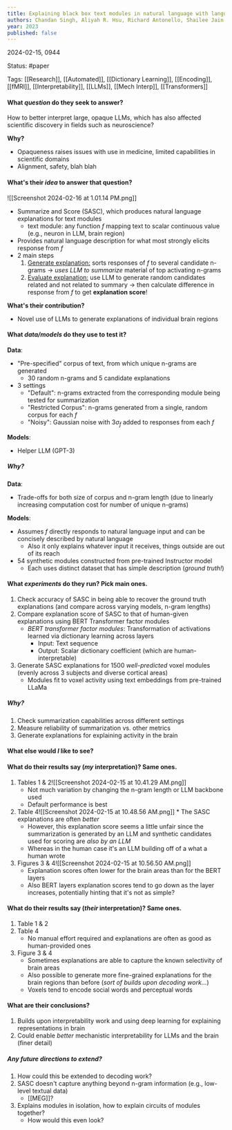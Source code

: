 ```yaml
---
title: Explaining black box text modules in natural language with language models
authors: Chandan Singh, Aliyah R. Hsu, Richard Antonello, Shailee Jain, Alexander G. Huth, Bin Yu, Jianfeng Gao
year: 2023
published: false
---
```

2024-02-15, 0944

Status: #paper

Tags: [[Research]], [[Automated]], [[Dictionary Learning]], [[Encoding]], [[fMRI]], [[Interpretability]], [[LLMs]], [[Mech Interp]], [[Transformers]]


#### What *question* do they seek to answer? 
How to better interpret large, opaque LLMs, which has also affected scientific discovery in fields such as neuroscience?

**Why?**
* Opaqueness raises issues with use in medicine, limited capabilities in scientific domains 
* Alignment, safety, blah blah

#### What's their *idea* to answer that question? 
![[Screenshot 2024-02-16 at 1.01.14 PM.png]]
* Summarize and Score (SASC), which produces natural language explanations for text modules
	* text module: any function $f$ mapping text to scalar continuous value (e.g., neuron in LLM, brain region)
* Provides natural language description for what most strongly elicits response from $f$
* 2 main steps
	1. <u>Generate explanation:</u> sorts responses of $f$ to several candidate n-grams $\rightarrow$ *uses LLM to summarize* material of top activating n-grams
	2. <u>Evaluate explanation:</u> use LLM to generate random candidates related and not related to summary $\rightarrow$ then calculate difference in response from $f$ to get **explanation score**!

**What's their contribution?**
* Novel use of LLMs to generate explanations of individual brain regions


#### What *data/models* do they use to test it? 

**Data**:
* "Pre-specified" corpus of text, from which unique n-grams are generated
	* 30 random n-grams and 5 candidate explanations
* 3 settings
	* "Default": n-grams extracted from the corresponding module being tested for summarization
	* "Restricted Corpus": n-grams generated from a single, random corpus for each $f$
	* "Noisy": Gaussian noise with $3\sigma_f$ added to responses from each $f$

**Models**:
* Helper LLM (GPT-3)
##### Why?

**Data**:
* Trade-offs for both size of corpus and n-gram length (due to linearly increasing computation cost for number of unique n-grams)

**Models**:
* Assumes $f$ directly responds to natural language input and can be concisely described by natural language 
	* Also it only explains whatever input it receives, things outside are out of its reach
* 54 synthetic modules constructed from pre-trained Instructor model 
	* Each uses distinct dataset that has simple description (*ground truth!*)

#### What *experiments* do they run? Pick main ones.
1. Check accuracy of SASC in being able to recover the ground truth explanations (and compare across varying models, n-gram lengths)
2. Compare explanation score of SASC to that of human-given explanations using BERT Transformer factor modules
	* *BERT transformer factor modules*: Transformation of activations learned via dictionary learning across layers
		* Input: Text sequence
		* Output: Scalar dictionary coefficient (which are human-interpretable)
3. Generate SASC explanations for 1500 *well-predicted* voxel modules (evenly across 3 subjects and diverse cortical areas)
	* Modules fit to voxel activity using text embeddings from pre-trained LLaMa

##### **Why?** 
1. Check summarization capabilities across different settings
2. Measure reliability of summarization vs. other metrics
3. Generate explanations for explaining activity in the brain 

#### What else would *I* like to see?

  

  
#### What do their results say (*my* interpretation)? Same ones.
1. Tables 1 & 2![[Screenshot 2024-02-15 at 10.41.29 AM.png]]
	  * Not much variation by changing the n-gram length or LLM backbone used
	  * Default performance is best 
  2. Table 4![[Screenshot 2024-02-15 at 10.48.56 AM.png]]
	* The SASC explanations are often *better* 
		* However, this explanation score seems a little unfair since the summarization is generated by an LLM and synthetic candidates used for scoring are *also by an LLM*
		* Whereas in the human case it's an LLM building off of a what a human wrote
3. Figures 3 & 4![[Screenshot 2024-02-15 at 10.56.50 AM.png]]
	* Explanation scores often lower for the brain areas than for the BERT layers
	* Also BERT layers explanation scores tend to go down as the layer increases, potentially hinting that it's not as simple?

#### What do their results say (*their* interpretation)? Same ones.
1. Table 1 & 2
2. Table 4
	* No manual effort required and explanations are often as good as human-provided ones
3. Figure 3 & 4
	* Sometimes explanations are able to capture the known selectivity of brain areas
	* Also possible to generate more fine-grained explanations for the brain regions than before (*sort of builds upon decoding work...*)
	* Voxels tend to encode social words and perceptual words 
  


#### What are their conclusions?
1. Builds upon interpretability work and using deep learning for explaining representations in brain
2. Could enable *better* mechanistic interpretability for LLMs and the brain (finer detail)

##### **Any future directions to extend?**
1. How could this be extended to decoding work?
2. SASC doesn't capture anything beyond n-gram information (e.g., low-level textual data)
	* [[MEG]]?
3. Explains modules in isolation, how to explain circuits of modules together?
	* How would this even look?

